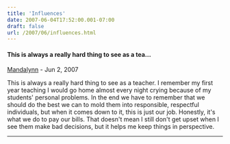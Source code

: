 ```yaml
---
title: 'Influences'
date: 2007-06-04T17:52:00.001-07:00
draft: false
url: /2007/06/influences.html
---
```


#### This is always a really hard thing to see as a tea...
[Mandalynn](https://www.blogger.com/profile/14077904950172126572 "noreply@blogger.com") - <time datetime="2007-06-05T07:12:00.000-07:00">Jun 2, 2007</time>

This is always a really hard thing to see as a teacher. I remember my first year teaching I would go home almost every night crying because of my students' personal problems. In the end we have to remember that we should do the best we can to mold them into responsible, respectful individuals, but when it comes down to it, this is just our job. Honestly, it's what we do to pay our bills. That doesn't mean I still don't get upset when I see them make bad decisions, but it helps me keep things in perspective.
<hr />
